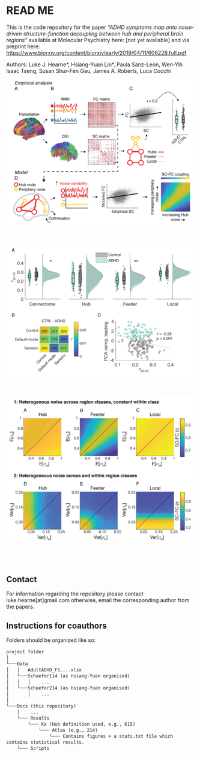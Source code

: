 # READ ME
This is the code repository for the paper *"ADHD symptoms map onto noise-driven structure-function decoupling between hub and peripheral brain regions"* available at Molecular Psychiatry here: [not yet available] and via preprint here: https://www.biorxiv.org/content/biorxiv/early/2019/04/11/606228.full.pdf

Authors: Luke J. Hearne*, Hsiang-Yuan Lin*, Paula Sanz-Leon, Wen-Yih Isaac Tseng, Susan Shur-Fen Gau, James A. Roberts, Luca Cocchi    

<img src="https://github.com/ljhearne/ADHDSCFC/blob/master/Figures/Figures-01.png" width="500"/><br/>
<br/><br/><br/>
<img src="https://github.com/ljhearne/ADHDSCFC/blob/master/Figures/Figures-02.png" width="500"/><br/>
<br/><br/><br/>
<img src="https://github.com/ljhearne/ADHDSCFC/blob/master/Figures/Figures-03.png" width="500"/><br/>
<br/><br/><br/>

## Contact
For information regarding the repository please contact luke.hearne[at]gmail.com otherwise, email the corresponding author from the papers.

## Instructions for coauthors
Folders should be organized like so:
```
project folder 
│
└───Data
│   │   AdultADHD_FS....xlsx
│   └───Schaefer114 (as Hsiang-Yuan organised)
│   │   │    ...
│   └───Schaefer214 (as Hsiang-Yuan organised)
│       │    ...
│   
└───Docs (this repository)
    │    ...
    └─── Results
        └─── Kx (Hub definition used, e.g., K15)
            └─── Atlas (e.g., 214)
                └─── Contains figures + a stats.txt file which contains statistical results.
    └─── Scripts
```

